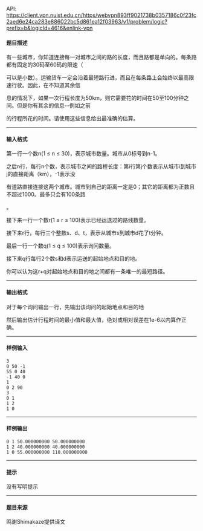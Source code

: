 API: https://client.vpn.nuist.edu.cn/https/webvpn893ff9021738b0357186c0f23fc2aed6e24ca283e886022bc5d861ea12f03963/v1/problem/logic?prefix=b&logicId=4616&enlink-vpn

#### 题目描述

有一些城市，你知道连接每一对城市之间的路的长度，而且路都是单向的。每条路都有固定的30码至60码的限速（

可以是小数）。运输货车一定会沿着最短路行进，而且在每条路上会始终以最高限速行驶。因此，在不知道其余信

息的情况下，如果一次行程长度为50km，则它需要花的时间在50至100分钟之间。但是你有其余的信息--例如之前

的行程所花的时间。请使用这些信息给出最准确的估算。

---

#### 输入格式

第一行一个数n(1 ≤ n ≤ 30)，表示城市数量。城市从0标号到n-1。

之后n行，每行n个数，表示城市之间的路程长度：第i行第j个数表示从城市i到城市j的直接距离（km），-1表示没

有道路直接连接这两个城市。城市到自己的距离一定是0；其它的距离都为正数且不超过1000。最多只会有100条路

。

接下来一行一个数r(1 ≤ r ≤ 100)表示已经运送过的路线数量。

接下来r行，每行三个整数s、d、t，表示从城市s到城市d花了t分钟。

最后一行一个数q(1 ≤ q ≤ 100)表示询问数量。

接下来q行每行2个数s和d表示运送的起始地点和目的地。

你可以认为这r+q对起始地点和目的地之间都有一条唯一的最短路径。

---

#### 输出格式

对于每个询问输出一行，先输出该询问的起始地点和目的地

然后输出估计行程时间的最小值和最大值，绝对或相对误差在1e-6以内算作正确。

---

#### 样例输入
```
3
0 50 -1
55 0 40
-1 40 0
1
0 2 90
3
0 1
1 2
1 0

```

---

#### 样例输出
```
0 1 50.000000000 50.000000000
1 2 40.000000000 40.000000000
1 0 55.000000000 110.000000000

```

---

#### 提示

没有写明提示

---

#### 题目来源

鸣谢Shimakaze提供译文